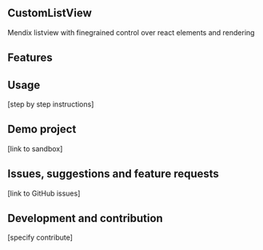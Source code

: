 ## CustomListView
Mendix listview with finegrained control over react elements and rendering

## Features


## Usage
[step by step instructions]

## Demo project
[link to sandbox]

## Issues, suggestions and feature requests
[link to GitHub issues]

## Development and contribution
[specify contribute]
